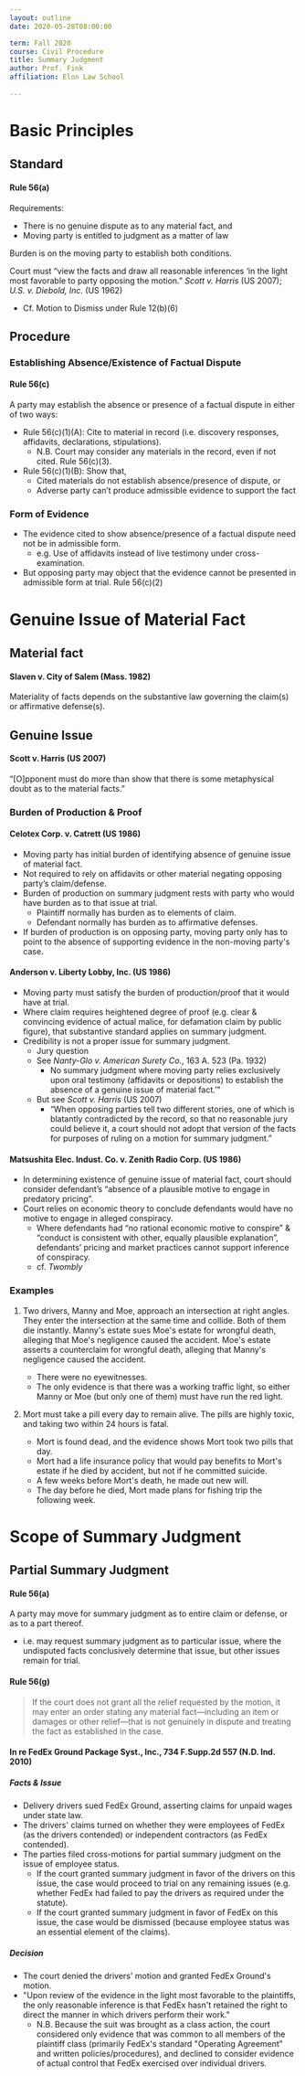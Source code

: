 ```yaml
---
layout: outline
date: 2020-05-28T08:00:00

term: Fall 2020
course: Civil Procedure 
title: Summary Judgment 
author: Prof. Fink
affiliation: Elon Law School 
    
---
```


# Basic Principles 

## Standard 

#### Rule 56(a)

Requirements: 

- There is no genuine dispute as to any material fact, and
- Moving party is entitled to judgment as a matter of law

Burden is on the moving party to establish both conditions. 

Court must “view the facts and draw all reasonable inferences ‘in the light most favorable to party opposing the motion.” _Scott v. Harris_ (US 2007); _U.S. v. Diebold, Inc._ (US 1962)

- Cf. Motion to Dismiss under Rule 12(b)(6)


## Procedure

### Establishing Absence/Existence of Factual Dispute

#### Rule 56(c)

A party may establish the absence or presence of a factual dispute in either of two ways:

- Rule 56(c)(1)(A): Cite to material in record (i.e. discovery responses, affidavits, declarations, stipulations).
  - N.B. Court may consider any materials in the record, even if not cited. Rule 56(c)(3). 
- Rule 56(c)(1)(B): Show that,
    - Cited materials do not establish absence/presence of dispute, or
    - Adverse party can’t produce admissible evidence to support the fact

### Form of Evidence 

- The evidence cited to show absence/presence of a factual dispute need not be in admissible form.
	- e.g. Use of affidavits instead of live testimony under cross-examination. 
- But  opposing party may object that the evidence cannot be presented in admissible form at trial. Rule 56(c)(2)

# Genuine Issue of Material Fact

## Material fact

#### Slaven v. City of Salem (Mass. 1982)

Materiality of facts depends on the substantive law governing the claim(s) or affirmative defense(s).

## Genuine Issue

#### Scott v. Harris (US 2007)

“[O]pponent must do more than show that there is some metaphysical doubt as to the material facts.” 

### Burden of Production & Proof 

#### Celotex Corp. v. Catrett (US 1986)

- Moving party has initial burden of identifying absence of genuine issue of material fact.
- Not required to rely on affidavits or other material negating opposing party’s claim/defense.
- Burden of production on summary judgment rests with party who would have burden as to that issue at trial.
    - Plaintiff normally has burden as to elements of claim.
    - Defendant normally has burden as to affirmative defenses.
- If burden of production is on opposing party, moving party only has to point to the absence of supporting evidence in the non-moving party's case. 

#### Anderson v. Liberty Lobby, Inc. (US 1986)

- Moving party must satisfy the burden of production/proof that it would have at trial.
- Where claim requires heightened degree of proof (e.g. clear & convincing evidence of actual malice, for defamation claim by public figure), that substantive standard applies on summary judgment.
- Credibility is not a proper issue for summary judgment.
    - Jury question
    - See _Nanty-Glo v. American Surety Co._, 163 A. 523 (Pa. 1932)
        - No summary judgment where moving party relies exclusively upon oral testimony (affidavits or depositions) to establish the absence of a genuine issue of material fact.’" 
    - But see _Scott v. Harris_ (US 2007)
        - “When opposing parties tell two different stories, one of which is blatantly contradicted by the record, so that no reasonable jury could believe it, a court should not adopt that version of the facts for purposes of ruling on a motion for summary judgment.” 

#### Matsushita Elec. Indust. Co. v. Zenith Radio Corp. (US 1986)

- In determining existence of genuine issue of material fact, court should consider defendant’s “absence of a plausible motive to engage in predatory pricing”. 
- Court relies on economic theory to conclude defendants would have no motive to engage in alleged conspiracy.
    - Where defendants had “no rational economic motive to conspire” & “conduct is consistent with other, equally plausible explanation”, defendants’ pricing and market practices cannot support inference of conspiracy.
    - cf. _Twombly_

### Examples

1. Two drivers, Manny and Moe, approach an intersection at right angles. They enter the intersection at the same time and collide. Both of them die instantly. Manny's estate sues Moe's estate for wrongful death, alleging that Moe's negligence caused the accident. Moe's estate asserts a counterclaim for wrongful death, alleging that Manny's negligence caused the accident. 

	- There were no eyewitnesses. 
	- The only evidence is that there was a working traffic light, so either Manny or Moe (but only one of them) must have run the red light.

2. Mort must take a pill every day to remain alive. The pills are highly toxic, and taking two within 24 hours is fatal.

	- Mort is found dead, and the evidence shows Mort took two pills that day.
	- Mort had a life insurance policy that would pay benefits to Mort's estate if he died by accident, but not if he committed suicide. 
	- A few weeks before Mort's death, he made out new will.
	- The day before he died, Mort made plans for fishing trip the following week.

# Scope of Summary Judgment

## Partial Summary Judgment

#### Rule 56(a)

A party may move for summary judgment as to entire claim or defense, or as to a part thereof. 

- i.e. may request summary judgment as to particular issue, where the undisputed facts conclusively determine that issue, but other issues remain for trial. 

#### Rule 56(g)

> If the court does not grant all the relief requested by the motion, it may enter an order stating any material fact—including an item or damages or other relief—that is not genuinely in dispute and treating the fact as established in the case.

#### In re FedEx Ground Package Syst., Inc., 734 F.Supp.2d 557 (N.D. Ind. 2010)

##### Facts & Issue 

- Delivery drivers sued FedEx Ground, asserting claims for unpaid wages under state law. 
- The drivers' claims turned on whether they were employees of FedEx (as the drivers contended) or independent contractors (as FedEx contended).
- The parties filed cross-motions for partial summary judgment on the issue of employee status. 
  - If the court granted summary judgment in favor of the drivers on this issue, the case would proceed to trial on any remaining issues (e.g. whether FedEx had failed to pay the drivers as required under the statute). 
  - If the court granted summary judgment in favor of FedEx on this issue, the case would be dismissed (because employee status was an essential element of the claims).

##### Decision 

- The court denied the drivers' motion and granted FedEx Ground's motion. 
- "Upon review of the evidence in the light most favorable to the plaintiffs, the only reasonable inference is that FedEx hasn't retained the right to direct the manner in which drivers perform their work."
  - N.B. Because the suit was brought as a class action, the court considered only evidence that was common to all members of the plaintiff class (primarily FedEx's standard "Operating Agreement" and written policies/procedures), and declined to consider evidence of actual control that FedEx exercised over individual drivers. 

